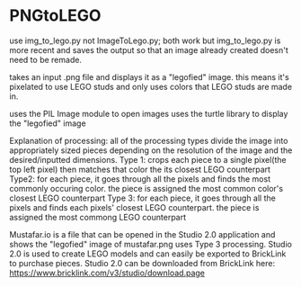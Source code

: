 # PNGtoLEGO

use img_to_lego.py not ImageToLego.py; both work but img_to_lego.py is more recent and saves the output so that an image already created doesn't need to be remade.

takes an input .png file and displays it as a "legofied" image. this means it's pixelated to use LEGO studs and only uses colors that LEGO studs are made in.

uses the PIL Image module to open images
uses the turtle library to display the "legofied" image

Explanation of processing:
all of the processing types divide the image into appropriately sized pieces depending on the resolution of the image and the desired/inputted dimensions.
Type 1: crops each piece to a single pixel(the top left pixel) then matches that color the its closest LEGO counterpart
Type2: for each piece, it goes through all the pixels and finds the most commonly occuring color. the piece is assigned the most common color's closest LEGO counterpart
Type 3: for each piece, it goes through all the pixels and finds each pixels' closest LEGO counterpart. the piece is assigned the most commong LEGO counterpart

Mustafar.io is a file that can be opened in the Studio 2.0 application and shows the "legofied" image of mustafar.png uses Type 3 processing. Studio 2.0 is used to create LEGO models and can easily be exported to BrickLink to purchase pieces.
Studio 2.0 can be downloaded from BrickLink here: https://www.bricklink.com/v3/studio/download.page 

